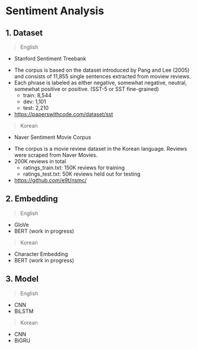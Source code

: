 # Sentiment Analysis

## 1. Dataset
> English
* Stanford Sentiment Treebank
- The corpus is based on the dataset introduced by Pang and Lee (2005) and consists of 11,855 single sentences extracted from moview reviews.  
- Each phrase is labeled as either negative, somewhat negative, neutral, somewhat positive or positive. (SST-5 or SST fine-grained)  
  - train: 8,544
  - dev: 1,101    
  - test: 2,210
- <https://paperswithcode.com/dataset/sst>

> Korean
* Naver Sentiment Movie Corpus
- The corpus is a movie review dataset in the Korean language. Reviews were scraped from Naver Movies.
- 200K reviews in total
  - ratings_train.txt: 150K reviews for training
  - ratings_test.txt: 50K reviews held out for testing
- <https://github.com/e9t/nsmc/>

## 2. Embedding
> English
* GloVe
* BERT (work in progress)

> Korean
* Character Embedding
* BERT (work in progress)

## 3. Model
> English
* CNN
* BiLSTM

> Korean
* CNN
* BiGRU
